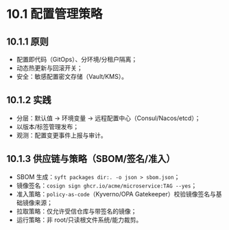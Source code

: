 # 10.1 配置管理策略

## 10.1.1 原则

- 配置即代码（GitOps）、分环境/分租户隔离；
- 动态热更新与回滚开关；
- 安全：敏感配置密文存储（Vault/KMS）。

## 10.1.2 实践

- 分层：默认值 → 环境变量 → 远程配置中心（Consul/Nacos/etcd）；
- 以版本/标签管理发布；
- 观测：配置变更事件上报与审计。

## 10.1.3 供应链与策略（SBOM/签名/准入）

- SBOM 生成：`syft packages dir:. -o json > sbom.json`；
- 镜像签名：`cosign sign ghcr.io/acme/microservice:TAG --yes`；
- 准入策略：`policy-as-code`（Kyverno/OPA Gatekeeper）校验镜像签名与基础镜像来源；
- 拉取策略：仅允许受信仓库与带签名的镜像；
- 运行策略：非 root/只读根文件系统/能力裁剪。

